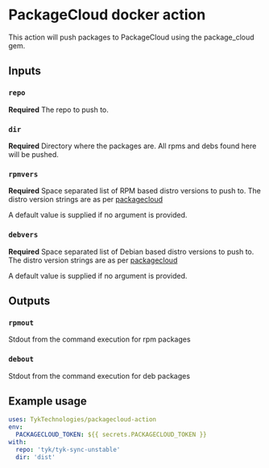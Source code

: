 # PackageCloud docker action

This action will push packages to PackageCloud using the package_cloud gem.

## Inputs

### `repo`

**Required** The repo to push to.

### `dir`

**Required** Directory where the packages are. All rpms and debs found here will be pushed.

### `rpmvers`

**Required** Space separated list of RPM based distro versions to push to. The distro version strings are as per [packagecloud](https://packagecloud.io/docs/api#resource_packages_method_versions)

A default value is supplied if no argument is provided.

### `debvers`

**Required** Space separated list of Debian based distro versions to push to. The distro version strings are as per [packagecloud](https://packagecloud.io/docs/api#resource_packages_method_versions)

A default value is supplied if no argument is provided.

## Outputs

### `rpmout`
Stdout from the command execution for rpm packages

### `debout`
Stdout from the command execution for deb packages

## Example usage

```yaml
uses: TykTechnologies/packagecloud-action
env:
  PACKAGECLOUD_TOKEN: ${{ secrets.PACKAGECLOUD_TOKEN }}
with:
  repo: 'tyk/tyk-sync-unstable'
  dir: 'dist'
```
